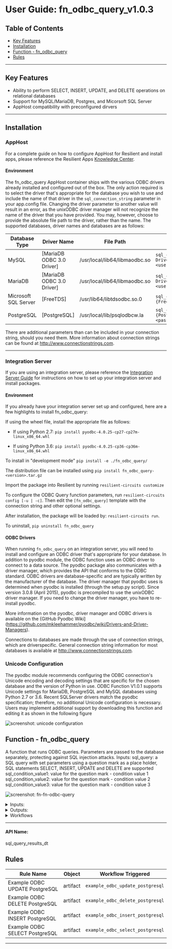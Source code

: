 <!--
  This User README.md is generated by running:
  "resilient-sdk docgen -p fn_odbc_query --user-guide"

  It is best edited using a Text Editor with a Markdown Previewer. VS Code
  is a good example. Checkout https://guides.github.com/features/mastering-markdown/
  for tips on writing with Markdown

  If you make manual edits and run docgen again, a .bak file will be created

  Store any screenshots in the "doc/screenshots" directory and reference them like:
  ![screenshot: screenshot_1](./screenshots/screenshot_1.png)
-->

# **User Guide:** fn_odbc_query_v1.0.3

## Table of Contents
- [Key Features](#key-features)
- [Installation](#installation)
- [Function - fn_odbc_query](#function---fn-odbc-query)
- [Rules](#rules)

---

## Key Features
<!--
  List the Key Features of the Integration
-->
* Ability to perform SELECT, INSERT, UPDATE, and DELETE operations on relational databases
* Support for MySQL/MariaDB, Postgres, and Micorsoft SQL Server
* AppHost compatibility with preconfigured dirvers
---

## Installation
### AppHost
For a complete guide on how to configure AppHost for Resilient and install apps, please reference the
Resilient Apps [Knowledge Center](https://www.ibm.com/support/knowledgecenter/SSBRUQ_37.0.0/doc/container_apps.html).

#### Environment
The fn_odbc_query AppHost container ships with the various ODBC drivers already installed and configured out of the box.
The only action required is to select the driver that's appropriate for the database you wish to use and include the
name of that driver in the `sql_connection_string` parameter in your app.config file. Changing the driver parameter
to another value will result in an error, as the unixODBC driver manager will not recognize the name of the driver that
you have provided. You may, however, choose to provide the absolute file path to the driver, rather than the name.
The supported databases, driver names and databases are as follows:

| Database Type | Driver Name | File Path | Example Connection String |
| ------------- | ----------- | --------- | ------------------------- |
| MySQL | [MariaDB ODBC 3.0 Driver] | /usr/local/lib64/libmaodbc.so |  `sql_connection_string=Driver={MariaDB ODBC 3.0 Driver};Server=domain.example;Port=3306;sql_dialect=MariaDBDialect;DB=resilient;Uid=<user>;Pwd=<password>;` |
| MariaDB | [MariaDB ODBC 3.0 Driver] | /usr/local/lib64/libmaodbc.so |  `sql_connection_string=Driver={MariaDB ODBC 3.0 Driver};Server=domain.example;Port=3306;sql_dialect=MariaDBDialect;DB=resilient;Uid=<user>;Pwd=<password>;` |
| Microsoft SQL Server | [FreeTDS] | /usr/lib64/libtdsodbc.so.0 |  `sql_connection_string=Driver={FreeTDS};Server=domain.example;Port=1433;Database=master;Uid=SA;Pwd=<password>` |
| PostgreSQL | [PostgreSQL] | /usr/local/lib/psqlodbcw.la |  `sql_connection_string=Driver={PostgreSQL};Server=host.docker.internal;Port=5432;Database=postgres;Uid=<user>;Pwd=<password>` |

There are additional parameters than can be included in your connection string, should you need them.
More information about connection strings can be found at http://www.connectionstrings.com.

---

### Integration Server
If you are using an integration server, please reference the [Integration Server Guide](https://github.com/ibmresilient/resilient-reference/blob/master/developer_guides/Integration%20Server%20Guide.pdf)
for instructions on how to set up your integration server and install packages.

#### Environment
If you already have your integration server set up and configured, here are a few highlights to install fn_odbc_query:

If using the wheel file, install the appropriate file as follows: 

* If using Python 2.7:
    `pip install pyodbc-4.0.25-cp27-cp27m-linux_x86_64.whl`
    
* If using Python 3.6:
    `pip install pyodbc-4.0.25-cp36-cp36m-linux_x86_64.whl`

To install in "development mode"
    `pip install -e ./fn_odbc_query/`
    
The distribution file can be installed using
    `pip install fn_odbc_query-<version>.tar.gz`
    
Import the package into Resilient by running `resilient-circuits customize`

To configure the ODBC Query function parameters, run `resilient-circuits config [-u | -c]`. 
Then edit the `[fn_odbc_query]` template with the connection string and other optional settings.

After installation, the package will be loaded by: `resilient-circuits run`.

To uninstall,
    `pip uninstall fn_odbc_query`
    
#### ODBC Drivers
When running `fn_odbc_query` on an integration server, you will need to install and configure an ODBC driver that's
appropriate for your database.
In addition to pyodbc module, the ODBC function uses an ODBC driver to connect to a data
source. The pyodbc package also communicates with a driver manager, which provides the API
that conforms to the ODBC standard.
ODBC drivers are database-specific and are typically written by the manufacturer of the
database.
The driver manager that pyodbc uses is determined when pyodbc is installed (through the
setup.py script). Since version 3.0.8 (April 2015), pyodbc is precompiled to use the unixODBC
driver manager. If you need to change the driver manager, you have to re-install pyodbc.

More information on the pyodbc, driver manager and ODBC drivers is available on the {GitHub
Pyodbc Wiki](https://github.com/mkleehammer/pyodbc/wiki/Drivers-and-Driver-Managers).

Connections to databases are made through the use of connection strings, which are driverspecific. General connection string information for most databases is available at
http://www.connectionstrings.com.

### Unicode Configuration
The pyodbc module recommends configuring the ODBC connection's Unicode encoding and
decoding settings that are specific for the chosen database and the version of Python in use.
ODBC Function V1.0.1 supports Unicode settings for MariaDB, PostgreSQL and MySQL
databases using Python 2.7 or 3.6. Recent SQLServer drivers match the pyodbc specification;
therefore, no additional Unicode configuration is necessary.
Users may implement additional support by downloading this function and editing it as shown in
the following figure

![screenshot: unicode configuration](./screenshots/unicode.png)

## Function - fn_odbc_query
A function that runs ODBC queries. Parameters are passed to the database separately, protecting against SQL injection attacks.
Inputs:
sql_query: a SQL query with set parameters using a question mark as a place holder, SQL statements SELECT, INSERT, UPDATE and DELETE are supported
sql_condition_value1: value for the question mark - condition value 1
sql_condition_value2: value for the question mark - condition value 2
sql_condition_value3: value for the question mark - condition value 3

 ![screenshot: fn-fn-odbc-query ](./screenshots/function.png)

<details><summary>Inputs:</summary>
<p>

| Name | Type | Required | Example | Tooltip |
| ---- | :--: | :------: | ------- | ------- |
| `sql_condition_value1` | `text` | No | `-` | - |
| `sql_condition_value2` | `text` | No | `-` | - |
| `sql_condition_value3` | `text` | No | `-` | - |
| `sql_query` | `textarea` | Yes | `-` | Predefined SQL statement |

</p>
</details>

<details><summary>Outputs:</summary>
<p>

```python
results = {
    # TODO: Copy and paste an example of the Function Output within this code block.
    # To view the output of a Function, run resilient-circuits in DEBUG mode and invoke the Function. 
    # The Function results will be printed in the logs: "resilient-circuits run --loglevel=DEBUG"
}
```

</p>
</details>

<details><summary>Workflows</summary>

  <details><summary>Example Pre-Process Script:</summary>
  <p>

  ```python
  inputs.sql_condition_value1 = artifact.value
  ```

  </p>
  </details>

  <details><summary>Example Post-Process Script:</summary>
  <p>

  ```python
  ##  ODBC query workflow - post processing script ##
# Example of expected results.
"""
{
  'entries': [
    {u'sql_column_1': "query_result_column_1_value, u'sql_column_2': u'query_result_column_2_value', ...},
    {u'sql_column_1': query_result_column_1_value, u'sql_column_2': u'query_result_column_2_value', ...}
    ...
  ]
}
"""
#  Globals

# This list contains Resilient data table api field names.
# Exclude fist two columns 'sql_artifact_value' and 'sql_timestamp' from this list.
# Modify this list acording to your Resilent data table fields.
RESILENT_DATATABLE_COLUMN_NAMES_LIST = [
  "sql_column_1",
  "sql_column_2",
  "sql_column_3",
  "sql_column_4",
  "sql_column_5"]
  
# Processing
from java.util import Date

if results.entries is not None:
  for entry in results.entries:
    row = incident.addRow("sql_query_results_dt")
  
    row.sql_artifact_value = artifact.value
    row.sql_timestamp = Date()
  
    for item in RESILENT_DATATABLE_COLUMN_NAMES_LIST:
      if item in entry:
        try:
          row[item] = entry[item]
        except IndexError:
          row[item] = ""
  ```

  </p>
  </details>

</details>

---

#### API Name:
sql_query_results_dt


## Rules
| Rule Name | Object | Workflow Triggered |
| --------- | ------ | ------------------ |
| Example ODBC UPDATE PostgreSQL | artifact | `example_odbc_update_postgresql` |
| Example ODBC DELETE PostgreSQL | artifact | `example_odbc_delete_postgresql` |
| Example ODBC INSERT PostgreSQL | artifact | `example_odbc_insert_postgresql` |
| Example ODBC SELECT PostgreSQL | artifact | `example_odbc_select_postgresql` |

---

<!--
## Inform Resilient Users
  Use this section to optionally provide additional information so that Resilient playbook 
  designer can get the maximum benefit of your integration.
-->
